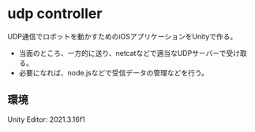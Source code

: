 # udp controller

UDP通信でロボットを動かすためのiOSアプリケーションをUnityで作る。

- 当面のところ、一方的に送り、netcatなどで適当なUDPサーバーで受け取る。
- 必要になれば、node.jsなどで受信データの管理などを行う。

## 環境

Unity Editor: 2021.3.16f1

